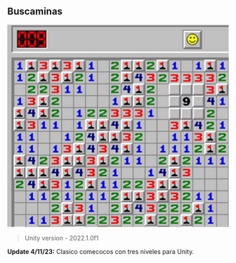 ## Buscaminas
![](https://github.com/camilo1962/MyBuscaminas/blob/main/Assets/Sprites/Buscaminas/Buscaminas.png)


> Unity version - 2022.1.0f1

**Update 4/11/23:** Clasico comecocos con tres niveles para Unity.

